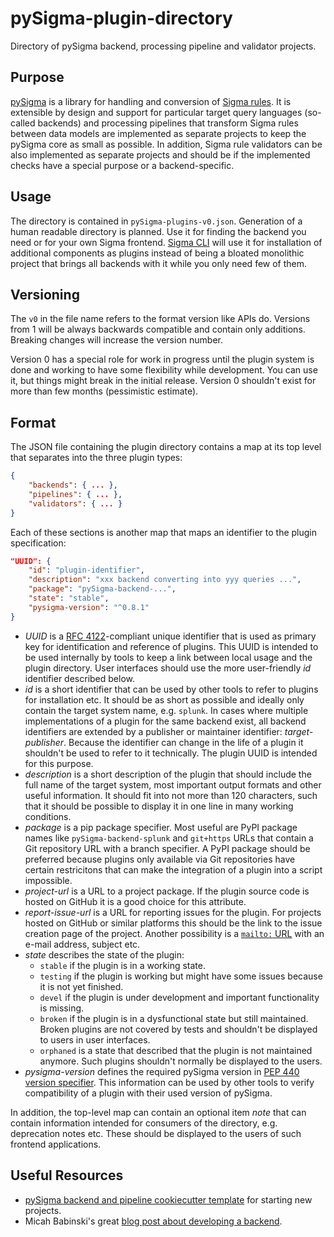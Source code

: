# pySigma-plugin-directory
Directory of pySigma backend, processing pipeline and validator projects.

## Purpose

[pySigma](https://github.com/SigmaHQ/pySigma) is a library for handling and conversion of [Sigma
rules](https://github.com/SigmaHQ/sigma). It is extensible by design and support for particular target query languages
(so-called backends) and processing pipelines that transform Sigma rules between data models are implemented as separate
projects to keep the pySigma core as small as possible. In addition, Sigma rule validators can be also implemented as
separate projects and should be if the implemented checks have a special purpose or a backend-specific.

## Usage

The directory is contained in `pySigma-plugins-v0.json`. Generation of a human readable directory is planned. Use it for
finding the backend you need or for your own Sigma frontend. [Sigma CLI](https://github.com/SigmaHQ/sigma-cli) will use
it for installation of additional components as plugins instead of being a bloated monolithic project that brings all
backends with it while you only need few of them.

## Versioning

The `v0` in the file name refers to the format version like APIs do. Versions from 1 will be always backwards compatible and
contain only additions. Breaking changes will increase the version number.

Version 0 has a special role for work in progress until the plugin system is done and working to have some flexibility
while development. You can use it, but things might break in the initial release. Version 0 shouldn't exist for more
than few months (pessimistic estimate).

## Format

The JSON file containing the plugin directory contains a map at its top level that separates into the three plugin
types:

```json
{
    "backends": { ... },
    "pipelines": { ... },
    "validators": { ... }
}
```

Each of these sections is another map that maps an identifier to the plugin specification:

```json
"UUID": {
    "id": "plugin-identifier",
    "description": "xxx backend converting into yyy queries ...",
    "package": "pySigma-backend-...",
    "state": "stable",
    "pysigma-version": "^0.8.1"
}
```

* *UUID* is a [RFC 4122](https://www.rfc-editor.org/rfc/rfc4122)-compliant unique identifier that is used as primary key
  for identification and reference of plugins. This UUID is intended to be used internally by tools to keep a link
  between local usage and the plugin directory. User interfaces should use the more user-friendly *id* identifier
  described below.
* *id* is a short identifier that can be used by other tools to refer to plugins for installation etc. It
  should be as short as possible and ideally only contain the target system name, e.g. `splunk`. In cases where multiple
  implementations of a plugin for the same backend exist, all backend identifiers are extended by a publisher or
  maintainer identifier: *target-publisher*. Because the identifier can change in the life of a plugin it shouldn't be
  used to refer to it technically. The plugin UUID is intended for this purpose.
* *description* is a short description of the plugin that should include the full name of the target system, most
  important output formats and other useful information. It should fit into not more than 120 characters, such that it
  should be possible to display it in one line in many working conditions.
* *package* is a pip package specifier. Most useful are PyPI package names like `pySigma-backend-splunk` and `git+https`
  URLs that contain a Git repository URL with a branch specifier. A PyPI package should be preferred because plugins
  only available via Git repositories have certain restricitons that can make the integration of a plugin into a script
  impossible.
* *project-url* is a URL to a project package. If the plugin source code is hosted on GitHub it is a good choice for
  this attribute.
* *report-issue-url* is a URL for reporting issues for the plugin. For projects hosted on GitHub or similar platforms
  this should be the link to the issue creation page of the project. Another possibility is a [`mailto:`
  URL](https://www.rfc-editor.org/rfc/rfc2368) with an e-mail address, subject etc.
* *state* describes the state of the plugin:
  * `stable` if the plugin is in a working state.
  * `testing` if the plugin is working but might have some issues because it is not yet finished.
  * `devel` if the plugin is under development and important functionality is missing.
  * `broken` if the plugin is in a dysfunctional state but still maintained. Broken plugins are not covered by tests and
    shouldn't be displayed to users in user interfaces.
  * `orphaned` is a state that described that the plugin is not maintained anymore. Such plugins shouldn't normally
    be displayed to the users.
* *pysigma-version* defines the required pySigma version in [PEP 440 version
  specifier](https://peps.python.org/pep-0440/#version-specifiers). This information can be used by other tools to
  verify compatibility of a plugin with their used version of pySigma.

In addition, the top-level map can contain an optional item *note* that can contain information intended for consumers
of the directory, e.g. deprecation notes etc. These should be displayed to the users of such frontend applications.

## Useful Resources

* [pySigma backend and pipeline cookiecutter template](https://github.com/SigmaHQ/cookiecutter-pySigma-backend/) for
  starting new projects.
* Micah Babinski's great [blog post about developing a backend](https://micahbabinski.medium.com/creating-a-sigma-backend-for-fun-and-no-profit-ed16d20da142).
